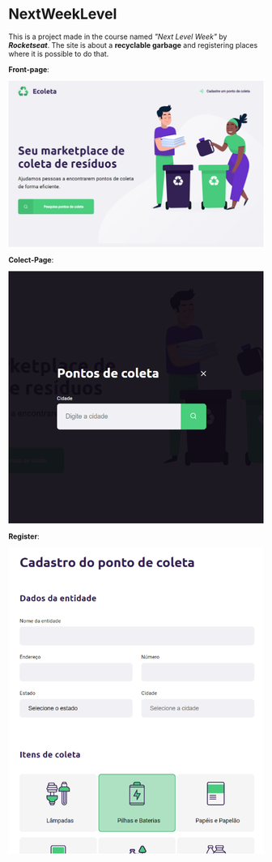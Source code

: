 # NextWeekLevel

This is a project made in the course named *"Next Level Week"* by ***Rocketseat***.
The site is about a **recyclable garbage** and registering places where it is possible to do that.

**Front-page**:

![front](https://github.com/proudynyu/NextWeekLevel/blob/master/images/front.png)

**Colect-Page**:

![colect](https://github.com/proudynyu/NextWeekLevel/blob/master/images/colect-point.png)

**Register**:

![register](https://github.com/proudynyu/NextWeekLevel/blob/master/images/cadastro.png)

